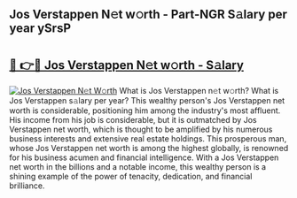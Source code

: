 ## Jos Verstappen N𝚎t w𝚘rth - Part-NGR S𝚊lary per year ySrsP

# <h2><a href="http://gc0t69.nevu.top/?p=Jos+Verstappen">🔗 👉🔴 Jos Verstappen N𝚎t w𝚘rth - S𝚊lary</a></h2>

[![Jos Verstappen N𝚎t W𝚘rth](https://i.imgur.com/Oavwk0R.jpeg)](http://gc0t69.nevu.top/?p=Jos+Verstappen)
What is Jos Verstappen n𝚎t w𝚘rth? What is Jos Verstappen s𝚊lary per year?
This wealthy person's Jos Verstappen net worth is considerable, positioning him among the industry's most affluent. His income from his job is considerable, but it is outmatched by Jos Verstappen net worth, which is thought to be amplified by his numerous business interests and extensive real estate holdings. This prosperous man, whose Jos Verstappen net worth is among the highest globally, is renowned for his business acumen and financial intelligence. With a Jos Verstappen net worth in the billions and a notable income, this wealthy person is a shining example of the power of tenacity, dedication, and financial brilliance.

